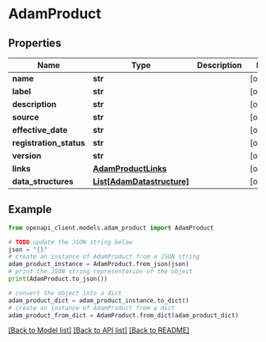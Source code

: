 # AdamProduct


## Properties

Name | Type | Description | Notes
------------ | ------------- | ------------- | -------------
**name** | **str** |  | [optional] 
**label** | **str** |  | [optional] 
**description** | **str** |  | [optional] 
**source** | **str** |  | [optional] 
**effective_date** | **str** |  | [optional] 
**registration_status** | **str** |  | [optional] 
**version** | **str** |  | [optional] 
**links** | [**AdamProductLinks**](AdamProductLinks.md) |  | [optional] 
**data_structures** | [**List[AdamDatastructure]**](AdamDatastructure.md) |  | [optional] 

## Example

```python
from openapi_client.models.adam_product import AdamProduct

# TODO update the JSON string below
json = "{}"
# create an instance of AdamProduct from a JSON string
adam_product_instance = AdamProduct.from_json(json)
# print the JSON string representation of the object
print(AdamProduct.to_json())

# convert the object into a dict
adam_product_dict = adam_product_instance.to_dict()
# create an instance of AdamProduct from a dict
adam_product_from_dict = AdamProduct.from_dict(adam_product_dict)
```
[[Back to Model list]](../README.md#documentation-for-models) [[Back to API list]](../README.md#documentation-for-api-endpoints) [[Back to README]](../README.md)


